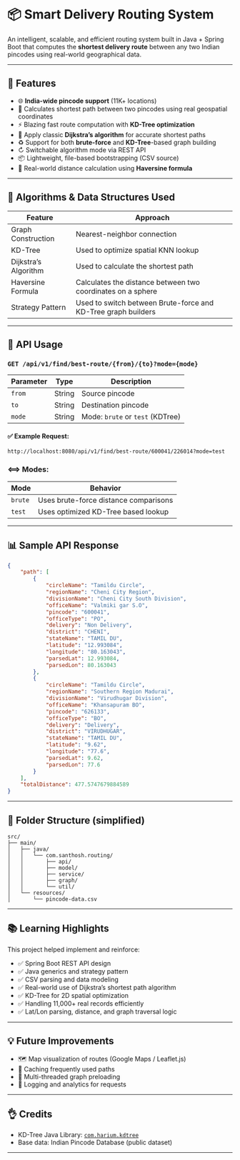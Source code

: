 # 📦 Smart Delivery Routing System

An intelligent, scalable, and efficient routing system built in Java + Spring Boot that computes the **shortest delivery route** between any two Indian pincodes using real-world geographical data.

---

## 🚀 Features

- 🌐 **India-wide pincode support** (11K+ locations)
- 📍 Calculates shortest path between two pincodes using real geospatial coordinates
- ⚡ Blazing fast route computation with **KD-Tree optimization**
- 🧠 Apply classic **Dijkstra’s algorithm** for accurate shortest paths
- ♻ Support for both **brute-force** and **KD-Tree**-based graph building
- ↻ Switchable algorithm mode via REST API
- 📦 Lightweight, file-based bootstrapping (CSV source)
- 🫮 Real-world distance calculation using **Haversine formula**

---

## 🧠 Algorithms & Data Structures Used

| Feature              | Approach                                                      |
| -------------------- | ------------------------------------------------------------- |
| Graph Construction   | Nearest-neighbor connection                                   |
| KD-Tree              | Used to optimize spatial KNN lookup                           |
| Dijkstra’s Algorithm | Used to calculate the shortest path                           |
| Haversine Formula    | Calculates the distance between two coordinates on a sphere   |
| Strategy Pattern     | Used to switch between Brute-force and KD-Tree graph builders |

---

## 📱 API Usage

### `GET /api/v1/find/best-route/{from}/{to}?mode={mode}`

| Parameter | Type   | Description                      |
| --------- | ------ | -------------------------------- |
| `from`    | String | Source pincode                    |
| `to`      | String | Destination pincode               |
| `mode`    | String | Mode: `brute` or `test` (KDTree)   |

#### ✅ Example Request:

```
http://localhost:8080/api/v1/find/best-route/600041/226014?mode=test
```

### ⟺ Modes:

| Mode    | Behavior                              |
| ------- | ------------------------------------- |
| `brute` | Uses brute-force distance comparisons |
| `test`  | Uses optimized KD-Tree based lookup   |

---

## 📊 Sample API Response

```json
{
    "path": [
        {
            "circleName": "Tamildu Circle",
            "regionName": "Cheni City Region",
            "divisionName": "Cheni City South Division",
            "officeName": "Valmiki gar S.O",
            "pincode": "600041",
            "officeType": "PO",
            "delivery": "Non Delivery",
            "district": "CHENI",
            "stateName": "TAMIL DU",
            "latitude": "12.993084",
            "longitude": "80.163043",
            "parsedLat": 12.993084,
            "parsedLon": 80.163043
        },
        {
            "circleName": "Tamildu Circle",
            "regionName": "Southern Region Madurai",
            "divisionName": "Virudhugar Division",
            "officeName": "Khansapuram BO",
            "pincode": "626133",
            "officeType": "BO",
            "delivery": "Delivery",
            "district": "VIRUDHUGAR",
            "stateName": "TAMIL DU",
            "latitude": "9.62",
            "longitude": "77.6",
            "parsedLat": 9.62,
            "parsedLon": 77.6
        }
    ],
    "totalDistance": 477.5747679884589
}
```

---

## 📂 Folder Structure (simplified)

```
src/
├── main/
│   ├── java/
│   │   └── com.santhosh.routing/
│   │       ├── api/
│   │       ├── model/
│   │       ├── service/
│   │       ├── graph/
│   │       └── util/
│   └── resources/
│       └── pincode-data.csv
```

---

## 📚 Learning Highlights

This project helped implement and reinforce:

- ✅ Spring Boot REST API design
- ✅ Java generics and strategy pattern
- ✅ CSV parsing and data modeling
- ✅ Real-world use of Dijkstra’s shortest path algorithm
- ✅ KD-Tree for 2D spatial optimization
- ✅ Handling 11,000+ real records efficiently
- ✅ Lat/Lon parsing, distance, and graph traversal logic

---

## 💡 Future Improvements

- 🗺 Map visualization of routes (Google Maps / Leaflet.js)
- 🫨 Caching frequently used paths
- 🤥 Multi-threaded graph preloading
- 🧵 Logging and analytics for requests
---

## 👌 Credits

- KD-Tree Java Library: [`com.harium.kdtree`](https://github.com/harium/kdtree)
- Base data: Indian Pincode Database (public dataset)
---
